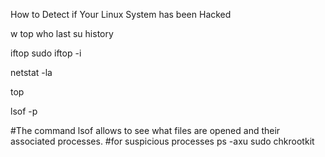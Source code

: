How to Detect if Your Linux System has been Hacked

w
top
who
last
su <user>
history

iftop 
sudo iftop -i <interface>

netstat -la

top

lsof  -p <PID>

#The command lsof allows to see what files are opened and their associated processes.
#for suspicious processes
ps -axu
sudo chkrootkit
